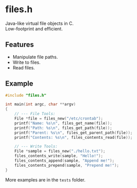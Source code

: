 # files.h

Java-like virtual file objects in C.  
Low-footprint and efficient.

## Features

- Manipulate file paths.
- Write to files.
- Read files.

## Example

```c
#include "files.h"

int main(int argc, char **argv)
{
    // --- File Tools:
    File *file = files_new("/etc/crontab");
    printf("Name: %s\n", files_get_name(file));
    printf("Path: %s\n", files_get_path(file));
    printf("Parent: %s\n", files_get_parent_path(file));
    printf("Contents: %s\n", files_contents_read(file));

    // --- Write Tools:
    File *sample = files_new("./hello.txt");
    files_contents_write(sample, "Hello!");
    files_contents_append(sample, "Append me!");
    files_contents_prepend(sample, "Prepend me!");
}
```

More examples are in the `tests` folder.